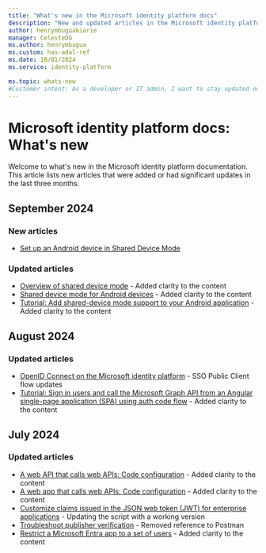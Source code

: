 ```yaml
---
title: "What's new in the Microsoft identity platform docs"
description: "New and updated articles in the Microsoft identity platform documentation."
author: henrymbuguakiarie
manager: CelesteDG
ms.author: henrymbugua
ms.custom: has-adal-ref
ms.date: 10/01/2024
ms.service: identity-platform

ms.topic: whats-new
#Customer intent: As a developer or IT admin, I want to stay updated on the latest changes and additions to the Microsoft identity platform documentation, so that I can ensure that my applications and systems are using the most current and relevant information.
---
```


# Microsoft identity platform docs: What's new

Welcome to what's new in the Microsoft identity platform documentation. This article lists new articles that were added or had significant updates in the last three months.

## September 2024

### New articles

- [Set up an Android device in Shared Device Mode](tutorial-mobile-android-device-shared-mode.md)

### Updated articles

- [Overview of shared device mode](msal-shared-devices.md) - Added clarity to the content
- [Shared device mode for Android devices](msal-android-shared-devices.md) - Added clarity to the content
- [Tutorial: Add shared-device mode support to your Android application](tutorial-v2-shared-device-mode.md) - Added clarity to the content

## August 2024

### Updated articles

- [OpenID Connect on the Microsoft identity platform](v2-protocols-oidc.md) - SSO Public Client flow updates
- [Tutorial: Sign in users and call the Microsoft Graph API from an Angular single-page application (SPA) using auth code flow](tutorial-v2-angular-auth-code.md) - Added clarity to the content


## July 2024

### Updated articles


- [A web API that calls web APIs: Code configuration](scenario-web-api-call-api-app-configuration.md) - Added clarity to the content
- [A web app that calls web APIs: Code configuration](scenario-web-app-call-api-app-configuration.md) - Added clarity to the content
- [Customize claims issued in the JSON web token (JWT) for enterprise applications](jwt-claims-customization.md) - Updating the script with a working version
- [Troubleshoot publisher verification](troubleshoot-publisher-verification.md) - Removed reference to Postman
- [Restrict a Microsoft Entra app to a set of users](howto-restrict-your-app-to-a-set-of-users.md) - Added clarity to the content
